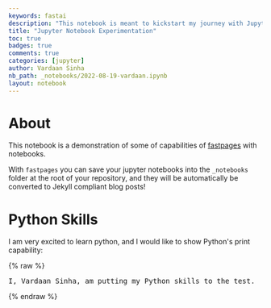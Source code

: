 ```yaml
---
keywords: fastai
description: "This notebook is meant to kickstart my journey with Jupyter Notebooks this academic year."
title: "Jupyter Notebook Experimentation"
toc: true 
badges: true
comments: true
categories: [jupyter]
author: Vardaan Sinha
nb_path: _notebooks/2022-08-19-vardaan.ipynb
layout: notebook
---
```


<!--
#################################################
### THIS FILE WAS AUTOGENERATED! DO NOT EDIT! ###
#################################################
# file to edit: _notebooks/2022-08-19-vardaan.ipynb
-->

<div class="container" id="notebook-container">
        
<div class="cell border-box-sizing text_cell rendered"><div class="inner_cell">
<div class="text_cell_render border-box-sizing rendered_html">
<h1 id="About">About<a class="anchor-link" href="#About"> </a></h1><p>This notebook is a demonstration of some of capabilities of <a href="https://github.com/fastai/fastpages">fastpages</a> with notebooks.</p>
<p>With <code>fastpages</code> you can save your jupyter notebooks into the <code>_notebooks</code> folder at the root of your repository, and they will be automatically be converted to Jekyll compliant blog posts!</p>

</div>
</div>
</div>
<div class="cell border-box-sizing text_cell rendered"><div class="inner_cell">
<div class="text_cell_render border-box-sizing rendered_html">
<h1 id="Python-Skills">Python Skills<a class="anchor-link" href="#Python-Skills"> </a></h1><p>I am very excited to learn python, and I would like to show Python's print capability:</p>

</div>
</div>
</div>
    {% raw %}
    
<div class="cell border-box-sizing code_cell rendered">

<div class="output_wrapper">
<div class="output">

<div class="output_area">

<div class="output_subarea output_stream output_stdout output_text">
<pre>I, Vardaan Sinha, am putting my Python skills to the test.
</pre>
</div>
</div>

</div>
</div>

</div>
    {% endraw %}

</div>
 

